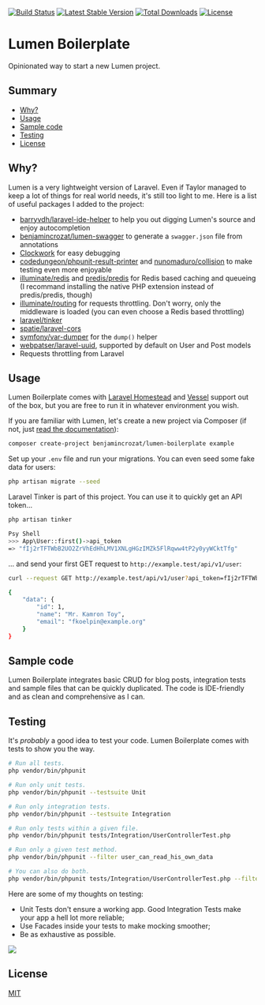 [![Build Status](https://travis-ci.org/benjamincrozat/lumen-boilerplate.svg?branch=master)](https://travis-ci.org/benjamincrozat/lumen-boilerplate)
[![Latest Stable Version](https://poser.pugx.org/benjamincrozat/lumen-boilerplate/v/stable)](https://packagist.org/packages/benjamincrozat/lumen-boilerplate)
[![Total Downloads](https://poser.pugx.org/benjamincrozat/lumen-boilerplate/downloads)](https://packagist.org/packages/benjamincrozat/lumen-boilerplate)
[![License](https://poser.pugx.org/benjamincrozat/lumen-boilerplate/license)](https://packagist.org/packages/benjamincrozat/lumen-boilerplate)

# Lumen Boilerplate

Opinionated way to start a new Lumen project.

## Summary

* [Why?](#why)
* [Usage](#usage)
* [Sample code](#sample-code)
* [Testing](#testing)
* [License](#license)

## Why?

Lumen is a very lightweight version of Laravel. Even if Taylor managed to keep a lot of things for real world needs, it's still too light to me. Here is a list of useful packages I added to the project:
- [barryvdh/laravel-ide-helper](https://github.com/barryvdh/laravel-ide-helper) to help you out digging Lumen's source and enjoy autocompletion
- [benjamincrozat/lumen-swagger](https://github.com/benjamincrozat/lumen-swagger) to generate a `swagger.json` file from annotations
- [Clockwork](https://underground.works/clockwork/) for easy debugging
- [codedungeon/phpunit-result-printer](https://github.com/mikeerickson/phpunit-pretty-result-printer) and [nunomaduro/collision](https://github.com/nunomaduro/collision) to make testing even more enjoyable
- [illuminate/redis](https://github.com/illuminate/redis) and [predis/predis](https://github.com/predis/predis) for Redis based caching and queueing (I recommand installing the native PHP extension instead of predis/predis, though)
- [illuminate/routing](https://github.com/illuminate/routing) for requests throttling. Don't worry, only the middleware is loaded (you can even choose a Redis based throttling)
- [laravel/tinker](https://github.com/laravel/tinker)
- [spatie/laravel-cors](https://github.com/spatie/laravel-cors)
- [symfony/var-dumper](https://symfony.com/doc/current/components/var_dumper.html) for the `dump()` helper
- [webpatser/laravel-uuid](https://github.com/webpatser/laravel-uuid), supported by default on User and Post models
- Requests throttling from Laravel

## Usage

Lumen Boilerplate comes with [Laravel Homestead](https://laravel.com/docs/homestead) and [Vessel](https://vessel.shippingdocker.com/) support out of the box, but you are free to run it in whatever environment you wish.

If you are familiar with Lumen, let's create a new project via Composer (if not, just [read the documentation](https://lumen.laravel.com/docs)):

```bash
composer create-project benjamincrozat/lumen-boilerplate example
```

Set up your `.env` file and run your migrations. You can even seed some fake data for users:

```bash
php artisan migrate --seed
```

Laravel Tinker is part of this project. You can use it to quickly get an API token...

```bash
php artisan tinker

Psy Shell
>>> App\User::first()->api_token
=> "fIj2rTFTWbB2UO2ZrVhEdHhLMV1XNLgHGzIMZk5FlRqww4tP2y0yyWCktTfg"
```

... and send your first GET request to `http://example.test/api/v1/user`:

```bash
curl --request GET http://example.test/api/v1/user?api_token=fIj2rTFTWbB2UO2ZrVhEdHhLMV1XNLgHGzIMZk5FlRqww4tP2y0yyWCktTfg

{
    "data": {
        "id": 1,
        "name": "Mr. Kamron Toy",
        "email": "fkoelpin@example.org"
    }
}
```

## Sample code

Lumen Boilerplate integrates basic CRUD for blog posts, integration tests and sample files that can be quickly duplicated. The code is IDE-friendly and as clean and comprehensive as I can.

## Testing

It's *probably* a good idea to test your code. Lumen Boilerplate comes with tests to show you the way.

```bash
# Run all tests.
php vendor/bin/phpunit

# Run only unit tests.
php vendor/bin/phpunit --testsuite Unit

# Run only integration tests.
php vendor/bin/phpunit --testsuite Integration

# Run only tests within a given file.
php vendor/bin/phpunit tests/Integration/UserControllerTest.php

# Run only a given test method.
php vendor/bin/phpunit --filter user_can_read_his_own_data

# You can also do both.
php vendor/bin/phpunit tests/Integration/UserControllerTest.php --filter user_can_read_his_own_data
```

Here are some of my thoughts on testing:
- Unit Tests don't ensure a working app. Good Integration Tests make your app a hell lot more reliable;
- Use Facades inside your tests to make mocking smoother;
- Be as exhaustive as possible.

![](https://user-images.githubusercontent.com/3613731/34539046-4eeb8c30-f0cf-11e7-9819-f6dce59a2d96.png)

## License

[MIT](http://opensource.org/licenses/MIT)
